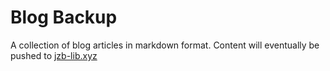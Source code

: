 # Blog Backup 

A collection of blog articles in markdown format. Content will eventually be pushed to [jzb-lib.xyz](jzb-lib.xyz) 
